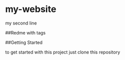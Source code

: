 # my-website

my second line

##Redme with tags

##Getting Started 

to get started with this project just clone this repository
